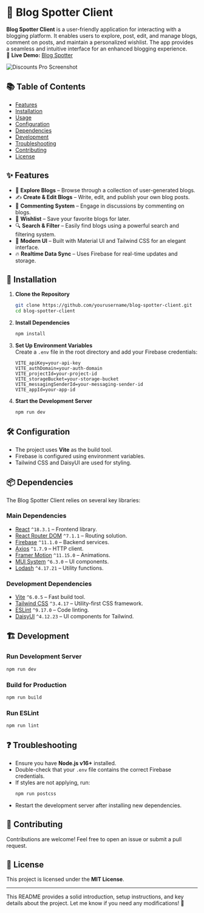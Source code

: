 
# 📖 Blog Spotter Client  

**Blog Spotter Client** is a user-friendly application for interacting with a blogging platform. It enables users to explore, post, edit, and manage blogs, comment on posts, and maintain a personalized wishlist. The app provides a seamless and intuitive interface for an enhanced blogging experience.  
🔗 **Live Demo:** [Blog Spotter](https://blog-spotter.web.app/)  

![Discounts Pro Screenshot](https://i.ibb.co.com/ccSth81L/Screenshot-2025-02-05-164716.png)   

## 📚 Table of Contents  
- [Features](#features)  
- [Installation](#installation)  
- [Usage](#usage)  
- [Configuration](#configuration)  
- [Dependencies](#dependencies)  
- [Development](#development)  
- [Troubleshooting](#troubleshooting)  
- [Contributing](#contributing)  
- [License](#license)  

## ✨ Features  
- 📌 **Explore Blogs** – Browse through a collection of user-generated blogs.  
- ✍ **Create & Edit Blogs** – Write, edit, and publish your own blog posts.  
- 💬 **Commenting System** – Engage in discussions by commenting on blogs.  
- 📌 **Wishlist** – Save your favorite blogs for later.  
- 🔍 **Search & Filter** – Easily find blogs using a powerful search and filtering system.  
- 🎨 **Modern UI** – Built with Material UI and Tailwind CSS for an elegant interface.  
- 🔥 **Realtime Data Sync** – Uses Firebase for real-time updates and storage.  

## 🚀 Installation  

1. **Clone the Repository**  
   ```bash
   git clone https://github.com/yourusername/blog-spotter-client.git
   cd blog-spotter-client
   ```  

2. **Install Dependencies**  
   ```bash
   npm install
   ```  

3. **Set Up Environment Variables**  
   Create a `.env` file in the root directory and add your Firebase credentials:  
   ```env
   VITE_apiKey=your-api-key
   VITE_authDomain=your-auth-domain
   VITE_projectId=your-project-id
   VITE_storageBucket=your-storage-bucket
   VITE_messagingSenderId=your-messaging-sender-id
   VITE_appId=your-app-id
   ```

4. **Start the Development Server**  
   ```bash
   npm run dev
   ```  

## 🛠 Configuration  
- The project uses **Vite** as the build tool.  
- Firebase is configured using environment variables.  
- Tailwind CSS and DaisyUI are used for styling.  

## 📦 Dependencies  
The Blog Spotter Client relies on several key libraries:  

### **Main Dependencies**  
- [React](https://react.dev/) `^18.3.1` – Frontend library.  
- [React Router DOM](https://reactrouter.com/) `^7.1.1` – Routing solution.  
- [Firebase](https://firebase.google.com/) `^11.1.0` – Backend services.  
- [Axios](https://axios-http.com/) `^1.7.9` – HTTP client.  
- [Framer Motion](https://www.framer.com/motion/) `^11.15.0` – Animations.  
- [MUI System](https://mui.com/system/) `^6.3.0` – UI components.  
- [Lodash](https://lodash.com/) `^4.17.21` – Utility functions.  

### **Development Dependencies**  
- [Vite](https://vitejs.dev/) `^6.0.5` – Fast build tool.  
- [Tailwind CSS](https://tailwindcss.com/) `^3.4.17` – Utility-first CSS framework.  
- [ESLint](https://eslint.org/) `^9.17.0` – Code linting.  
- [DaisyUI](https://daisyui.com/) `^4.12.23` – UI components for Tailwind.  

## 🏗 Development  

### **Run Development Server**  
```bash
npm run dev
```  

### **Build for Production**  
```bash
npm run build
```  

### **Run ESLint**  
```bash
npm run lint
```  

## ❓ Troubleshooting  
- Ensure you have **Node.js v16+** installed.  
- Double-check that your `.env` file contains the correct Firebase credentials.  
- If styles are not applying, run:  
  ```bash
  npm run postcss
  ```  
- Restart the development server after installing new dependencies.  

## 🤝 Contributing  
Contributions are welcome! Feel free to open an issue or submit a pull request.  

## 📜 License  
This project is licensed under the **MIT License**.  

---

This README provides a solid introduction, setup instructions, and key details about the project. Let me know if you need any modifications! 🚀
